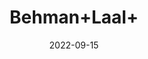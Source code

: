 ---
title: 'Behman+Laal+'
date: '2022-09-15' 
metatag: '' 
inventory: '0' 
draft: false 
# meta description 
shortDescripton: ''
description: 'Herb'
longdescription: ''
featured: True
# product Price
price: '40.0'
# Product Short Description
shortDescription: ''
productID: '2E9130AA-0F29-ED11-9968-005056B3A416'
type: 'products'
category: 'Herb' 
thumnailproduct: 'https://aminsaddiquidawakhana.eralive.net/images/products/2E9130AA-0F29-ED11-9968-005056B3A4161.png' 
images:
  - image: 'images/products/2E9130AA-0F29-ED11-9968-005056B3A4161.png'  
Variants:
---